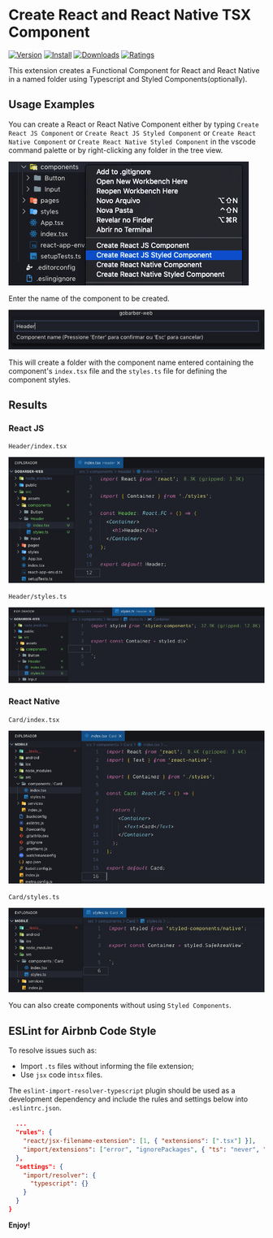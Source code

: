 # Create React and React Native TSX Component

[![Version](https://vsmarketplacebadge.apphb.com/version/ricardo-emerson.create-react-tsx-component.svg)](https://marketplace.visualstudio.com/items?itemName=ricardo-emerson.create-react-tsx-component)
[![Install](https://vsmarketplacebadge.apphb.com/installs/ricardo-emerson.create-react-tsx-component.svg)](https://marketplace.visualstudio.com/items?itemName=ricardo-emerson.create-react-tsx-component)
[![Downloads](https://vsmarketplacebadge.apphb.com/downloads/ricardo-emerson.create-react-tsx-component.svg)](https://marketplace.visualstudio.com/items?itemName=ricardo-emerson.create-react-tsx-component)
[![Ratings](https://vsmarketplacebadge.apphb.com/rating-short/ricardo-emerson.create-react-tsx-component.svg)](https://marketplace.visualstudio.com/items?itemName=ricardo-emerson.create-react-tsx-component&ssr=false#review-details)

This extension creates a Functional Component for React and React Native in a named folder using Typescript and Styled Components(optionally).

## Usage Examples

You can create a React or React Native Component either by typing `Create React JS Component` or `Create React JS Styled Component` or `Create React Native Component` or `Create React Native Styled Component` in the vscode command palette or by right-clicking any folder in the tree view.

![Usage](images/usage-right-mouse-click.png)

Enter the name of the component to be created.

![Usage](images/name-of-component.png)

This will create a folder with the component name entered containing the component's `index.tsx` file and the `styles.ts` file for defining the component styles.

## Results

### React JS

`Header/index.tsx`

![Usage](images/component-created.png)

`Header/styles.ts`

![Usage](images/styled-created.png)

### React Native

`Card/index.tsx`

![Usage](images/rn-component-created.png)

`Card/styles.ts`

![Usage](images/rn-styled-created.png)

You can also create components without using `Styled Components`.

## ESLint for Airbnb Code Style

To resolve issues such as:

- Import `.ts` files without informing the file extension;
- Use `jsx` code in`tsx` files.

The `eslint-import-resolver-typescript` plugin should be used as a development dependency and include the rules and settings below into `.eslintrc.json`.

```json
  ...
  "rules": {
    "react/jsx-filename-extension": [1, { "extensions": [".tsx"] }],
    "import/extensions": ["error", "ignorePackages", { "ts": "never", "tsx": "never" }],
  },
  "settings": {
    "import/resolver": {
      "typescript": {}
    }
  }
}
```

**Enjoy!**
